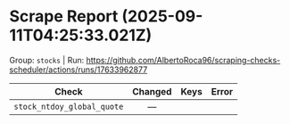 # Scrape Report (2025-09-11T04:25:33.021Z)

Group: `stocks`  |  Run: https://github.com/AlbertoRoca96/scraping-checks-scheduler/actions/runs/17633962877

| Check | Changed | Keys | Error |
|---|:---:|:--|:--|
| `stock_ntdoy_global_quote` | — |  |  |
